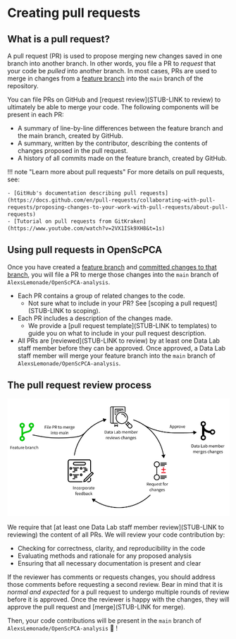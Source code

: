 # Creating pull requests

## What is a pull request?

A pull request (PR) is used to propose merging new changes saved in one branch into another branch.
In other words, you file a PR to _request_ that your code be _pulled_ into another branch.
In most cases, PRs are used to merge in changes from a [feature branch](../working-with-git/working-with-branches.md) into the `main` branch of the repository.

You can file PRs on GitHub and [request review](STUB-LINK to review) to ultimately be able to merge your code.
The following components will be present in each PR:

- A summary of line-by-line differences between the feature branch and the main branch, created by GitHub.
- A summary, written by the contributor, describing the contents of changes proposed in the pull request.
- A history of all commits made on the feature branch, created by GitHub.

!!! note "Learn more about pull requests"
    For more details on pull requests, see:

    - [GitHub's documentation describing pull requests](https://docs.github.com/en/pull-requests/collaborating-with-pull-requests/proposing-changes-to-your-work-with-pull-requests/about-pull-requests)
    - [Tutorial on pull requests from GitKraken](https://www.youtube.com/watch?v=2VX1ISk9XH8&t=1s)

## Using pull requests in OpenScPCA

Once you have created a [feature branch](../working-with-git/working-with-branches.md) and [committed changes to that branch](../working-with-git/making-commits.md), you will file a PR to merge those changes into the `main` branch of `AlexsLemonade/OpenScPCA-analysis`.

- Each PR contains a group of related changes to the code.
    - Not sure what to include in your PR?
    See [scoping a pull request](STUB-LINK to scoping).
- Each PR includes a description of the changes made.
    - We provide a [pull request template](STUB-LINK to templates) to guide you on what to include in your pull request description.
- All PRs are [reviewed](STUB-LINK to review) by at least one Data Lab staff member before they can be approved.
Once approved, a Data Lab staff member will merge your feature branch into the `main` branch of `AlexsLemonade/OpenScPCA-analysis`.

## The pull request review process

![pr-review-process](../../img/pr-review-cycle.png)

We require that [at least one Data Lab staff member review](STUB-LINK to reviewing) the content of all PRs.
We will review your code contribution by:

- Checking for correctness, clarity, and reproducibility in the code
- Evaluating methods and rationale for any proposed analysis
- Ensuring that all necessary documentation is present and clear

If the reviewer has comments or requests changes, you should address those comments before requesting a second review.
Bear in mind that it is _normal and expected_ for a pull request to undergo multiple rounds of review before it is approved.
Once the reviewer is happy with the changes, they will approve the pull request and [merge](STUB-LINK for merge).

Then, your code contributions will be present in the `main` branch of `AlexsLemonade/OpenScPCA-analysis` 🎉 !
